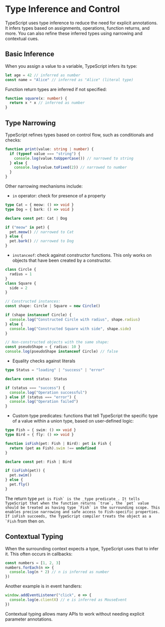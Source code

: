 # Type Inference and Control

TypeScript uses type inference to reduce the need for explicit annotations. 
It infers types based on assignments, operations, function returns, and more. 
You can also refine these inferred types using narrowing and contextual cues.

## Basic Inference

When you assign a value to a variable, TypeScript infers its type:

```ts
let age = 42 // inferred as number
const name = "Alice" // inferred as "Alice" (literal type)
```

Function return types are inferred if not specified:

```ts
function square(x: number) {
  return x * x // inferred as number
}
```

## Type Narrowing

TypeScript refines types based on control flow, such as conditionals and checks:

```ts
function print(value: string | number) {
  if (typeof value === "string") {
    console.log(value.toUpperCase()) // narrowed to string
  } else {
    console.log(value.toFixed(2)) // narrowed to number
  }
}
```

Other narrowing mechanisms include:

* `in` operator: check for presence of a property

```ts
type Cat = { meow: () => void }
type Dog = { bark: () => void }

declare const pet: Cat | Dog

if ("meow" in pet) {
  pet.meow() // narrowed to Cat
} else {
  pet.bark() // narrowed to Dog
}
```

* `instanceof`: check against constructor functions. This only works on objects that have been created by a constructor.

```ts
class Circle {
  radius = 1
}
class Square {
  side = 2
}

// Constructed instances:
const shape: Circle | Square = new Circle()

if (shape instanceof Circle) {
  console.log("Constructed Circle with radius", shape.radius)
} else {
  console.log("Constructed Square with side", shape.side)
}

// Non-constructed objects with the same shape:
const pseudoShape = { radius: 10 }
console.log(pseudoShape instanceof Circle) // false
```

* Equality checks against literals

```ts
type Status = "loading" | "success" | "error"

declare const status: Status

if (status === "success") {
  console.log("Operation successful")
} else if (status === "error") {
  console.log("Operation failed")
}
```

* Custom type predicates: functions that tell TypeScript the specific type of a value within a union type, based on user-defined logic:

```ts
type Fish = { swim: () => void }
type Bird = { fly: () => void }

function isFish(pet: Fish | Bird): pet is Fish {
  return (pet as Fish).swim !== undefined
}

declare const pet: Fish | Bird

if (isFish(pet)) {
  pet.swim()
} else {
  pet.fly()
}
```

The return type ``pet is Fish` is the _type predicate_. It tells TypeScript that when the function returns `true`, the `pet` value should be treated as having type `Fish` in the surrounding scope. This enables precise narrowing and safe access to Fish-specific properties. If isFish succeeds, the TypeScript compiler treats the object as a `Fish`` from then on.

## Contextual Typing

When the surrounding context expects a type, TypeScript uses that to infer it. This often occurs in callbacks:

```ts
const numbers = [1, 2, 3]
numbers.forEach(n => {
  console.log(n * 2) // n is inferred as number
})
```

Another example is in event handlers:

```ts
window.addEventListener("click", e => {
  console.log(e.clientX) // e is inferred as MouseEvent
})
```

Contextual typing allows many APIs to work without needing explicit parameter annotations.
